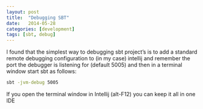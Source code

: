 ```yaml
---
layout: post
title:  "Debugging SBT"
date:   2014-05-28
categories: [development]
tags: [sbt, debug]
---
```

I found that the simplest way to debugging sbt project’s is to 
add a standard remote debugging configuration to (in my case) intellij and remember the port the debugger is listening for (default 5005) 
and then in a terminal window start sbt as follows:

``` bash 
sbt -jvm-debug 5005
```

If you open the terminal window in Intellij (alt-F12) you can keep it all in one IDE
